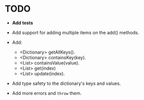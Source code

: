 # TODO

- **Add tests**

- Add support for adding multiple items on the add() methods.

- Add:
  - \<Dictionary\> getAllKeys().
  - \<Dictionary\> containsKey(key).
  - \<List\> containsValue(value).
  - \<List\> get(index)
  - \<List\> update(index).
  
- Add type safety to the dictionary's keys and values.

- Add more errors and ```throw``` them.
